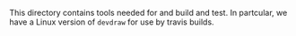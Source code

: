 This directory contains tools needed for and build and test.  In
partcular, we have a Linux version of `devdraw` for use by travis
builds.
